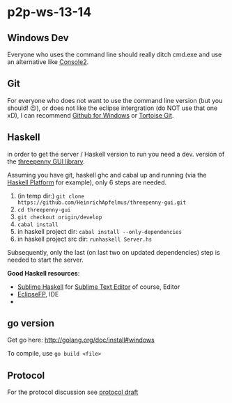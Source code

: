p2p-ws-13-14
============

## Windows Dev
Everyone who uses the command line should really ditch cmd.exe and use an
alternative like [Console2](http://sourceforge.net/projects/console/).

## Git
For everyone who does not want to use the command line version (but you should!
:wink:), or does not like the eclipse intergration (do NOT use that one xD), I
can recommend [Github for Windows](http://windows.github.com/) or
[Tortoise Git](https://code.google.com/p/tortoisegit/).

## Haskell
in order to get the server / Haskell version to run you need a dev. version of the
[threepenny GUI library](https://github.com/HeinrichApfelmus/threepenny-gui/tree/develop).

Assuming you have git, haskell ghc and cabal up and running (via the
[Haskell Platform](http://www.haskell.org/platform/) for example), only 6 steps
are needed.
1. (in temp dir:) `git clone https://github.com/HeinrichApfelmus/threepenny-gui.git`
2. `cd threepenny-gui`
3. `git checkout origin/develop`
4. `cabal install`
5. in haskell project dir: `cabal install --only-dependencies`
6. in haskell project src dir: `runhaskell Server.hs`

Subsequently, only the last (on last two on updated dependencies) step is needed
to start the server.

**Good Haskell resources**:
- [Sublime Haskell](https://github.com/SublimeHaskell/SublimeHaskell) for
  [Sublime Text Editor](http://www.sublimetext.com/) of course, Editor
- [EclipseFP](http://eclipsefp.github.io/), IDE
-

## go version
Get go here: http://golang.org/doc/install#windows

To compile, use `go build <file>`

## Protocol
For the protocol discussion see [protocol draft](protocol.md)

